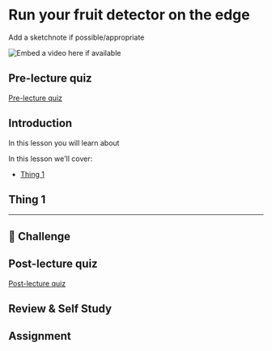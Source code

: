 # Run your fruit detector on the edge

Add a sketchnote if possible/appropriate

![Embed a video here if available](video-url)

## Pre-lecture quiz

[Pre-lecture quiz](https://brave-island-0b7c7f50f.azurestaticapps.net/quiz/33)

## Introduction

In this lesson you will learn about

In this lesson we'll cover:

* [Thing 1](#thing-1)

## Thing 1

---

## 🚀 Challenge

## Post-lecture quiz

[Post-lecture quiz](https://brave-island-0b7c7f50f.azurestaticapps.net/quiz/34)

## Review & Self Study

## Assignment

[](assignment.md)
